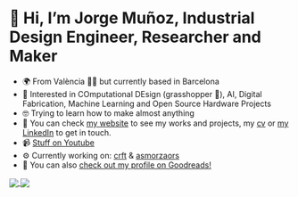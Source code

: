# 👋 Hi, I’m Jorge Muñoz, Industrial Design Engineer, Researcher and Maker
- 🌍 From València 🧨🔥 but currently based in Barcelona
- 🤗 Interested in COmputational DEsign (grasshopper 🦗), AI, Digital Fabrication, Machine Learning and Open Source Hardware Projects
- 🤓 Trying to learn how to make almost anything
- 🔗 You can check [my website](https://jmuozan.github.io/jorgemunyozz.github.io/) to see my works and projects, my [cv](https://jmuozan.github.io/docs/CV.pdf) or [my LinkedIn](https://www.linkedin.com/in/jorgemunozzanon/) to get in touch.
- 📹 [Stuff on Youtube](https://www.youtube.com/@jmuozan)
- ⚙️ Currently working on: [crft](https://github.com/jmuozan/crft) & [asmorzaors](https://github.com/jmuozan/asmorzaors)
- 📖 You can also [check out my profile on Goodreads!](https://www.goodreads.com/user/show/172540756)
<a href="https://github.com/anuraghazra/github-readme-stats">
  <img align="center" src="https://github-readme-stats.vercel.app/api?username=jmuozan&count_private=true&show_icons=true&include_all_commits=true&hide_border=true&hide_title=true&bg_color=00000000&text_color=777&icon_color=4493F8&ring_color=4493F8\&hide=issues" />
</a>
<a href="https://github.com/anuraghazra/github-readme-stats"><img align="center" src="https://github-readme-stats.vercel.app/api/top-langs/?username=jmuozan&layout=compact&theme=buefy&hide_border=true&hide=html&hide_title=true&bg_color=00000000&text_color=777" />
</a>
<!---
Idees:
- [ ] Ruta esmorzars
- [ ] GPX from drawings?????
--->
